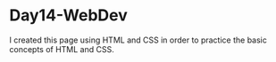 # Day14-WebDev
I created this page using HTML and CSS in order to practice the basic concepts of HTML and CSS.
